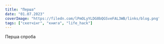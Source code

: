 ```yaml
---
title: "Перша"
date: "01.07.2023"
coverImage: "https://filedn.com/lPmOLyYLDG0bQGSveFAL3WB/links/blog.png"
tags: ["скетчінг", "книга", "life_hack"]
---
```


Перша спроба
